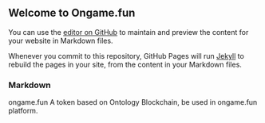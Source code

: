 ## Welcome to Ongame.fun

You can use the [editor on GitHub](https://github.com/ericwen/ongamefun/edit/master/README.md) to maintain and preview the content for your website in Markdown files.

Whenever you commit to this repository, GitHub Pages will run [Jekyll](https://jekyllrb.com/) to rebuild the pages in your site, from the content in your Markdown files.

### Markdown
ongame.fun
A token based on Ontology Blockchain, be used in ongame.fun platform.
